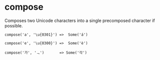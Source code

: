 # compose
Composes two Unicode characters into a single precomposed character if possible.
```
compose('a', '\u{0301}') =>  Some('á')

compose('e', '\u{0300}') =>  Some('è')

compose('가', 'ᆨ')       => Some('각')
```